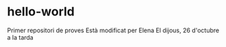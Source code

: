 # hello-world
Primer repositori de proves
Està modificat per Elena
El dijous, 26 d'octubre a la tarda
